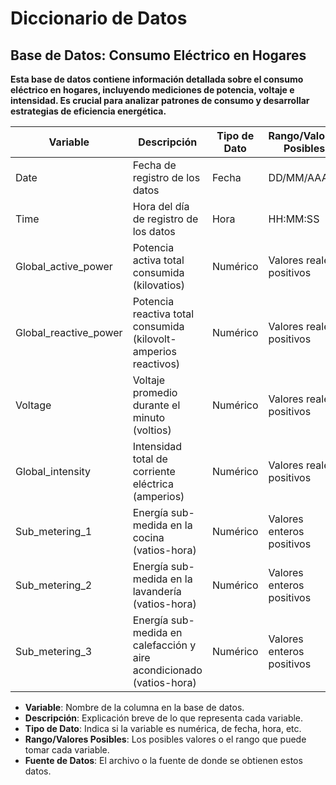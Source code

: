 
# Diccionario de Datos

## Base de Datos: Consumo Eléctrico en Hogares

**Esta base de datos contiene información detallada sobre el consumo eléctrico en hogares, incluyendo mediciones de potencia, voltaje e intensidad. Es crucial para analizar patrones de consumo y desarrollar estrategias de eficiencia energética.**

| Variable               | Descripción                                                  | Tipo de Dato | Rango/Valores Posibles       | Fuente de Datos                  |
|------------------------|--------------------------------------------------------------|--------------|-----------------------------|----------------------------------|
| Date                   | Fecha de registro de los datos                               | Fecha        | DD/MM/AAAA                  | household_power_consumption.txt  |
| Time                   | Hora del día de registro de los datos                        | Hora         | HH:MM:SS                    | household_power_consumption.txt  |
| Global_active_power    | Potencia activa total consumida (kilovatios)                 | Numérico     | Valores reales positivos    | household_power_consumption.txt  |
| Global_reactive_power  | Potencia reactiva total consumida (kilovolt-amperios reactivos) | Numérico  | Valores reales positivos    | household_power_consumption.txt  |
| Voltage                | Voltaje promedio durante el minuto (voltios)                 | Numérico     | Valores reales positivos    | household_power_consumption.txt  |
| Global_intensity       | Intensidad total de corriente eléctrica (amperios)           | Numérico     | Valores reales positivos    | household_power_consumption.txt  |
| Sub_metering_1         | Energía sub-medida en la cocina (vatios-hora)                | Numérico     | Valores enteros positivos   | household_power_consumption.txt  |
| Sub_metering_2         | Energía sub-medida en la lavandería (vatios-hora)            | Numérico     | Valores enteros positivos   | household_power_consumption.txt  |
| Sub_metering_3         | Energía sub-medida en calefacción y aire acondicionado (vatios-hora) | Numérico | Valores enteros positivos   | household_power_consumption.txt  |

- **Variable**: Nombre de la columna en la base de datos.
- **Descripción**: Explicación breve de lo que representa cada variable.
- **Tipo de Dato**: Indica si la variable es numérica, de fecha, hora, etc.
- **Rango/Valores Posibles**: Los posibles valores o el rango que puede tomar cada variable.
- **Fuente de Datos**: El archivo o la fuente de donde se obtienen estos datos.

